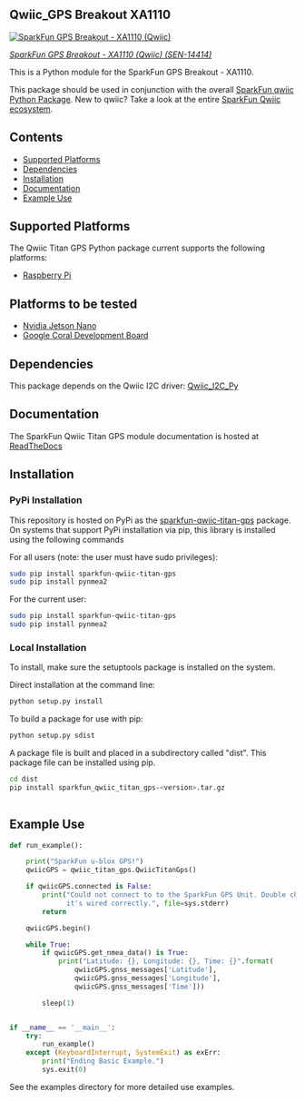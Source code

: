 Qwiic_GPS Breakout XA1110
----
[![SparkFun GPS Breakout - XA1110
(Qwiic)](https://cdn.sparkfun.com//assets/parts/1/2/3/4/0/14414-SparkFun_GPS_Breakout_-_XA1110__Qwiic_-01.jpg)](https://www.sparkfun.com/products/14414)

[*SparkFun GPS Breakout - XA1110 (Qwiic) (SEN-14414)*](https://www.sparkfun.com/products/14414)

This is a Python module for the SparkFun GPS Breakout - XA1110. 

This package should be used in conjunction with the overall [SparkFun qwiic Python Package](https://github.com/sparkfun/Qwiic_Py).  New to qwiic? Take a look at the entire [SparkFun Qwiic ecosystem](https://www.sparkfun.com/qwiic).

## Contents
* [Supported Platforms](#supported-platforms)
* [Dependencies](#dependencies)
* [Installation](#installation)
* [Documentation](#documentation)
* [Example Use](#example-use)

Supported Platforms
---
The Qwiic Titan GPS Python package current supports the following platforms:
* [Raspberry Pi](https://www.sparkfun.com/search/results?term=raspberry+pi)

Platforms to be tested
---
* [Nvidia Jetson Nano](https://www.sparkfun.com/products/15297)
* [Google Coral Development Board](https://www.sparkfun.com/products/15318)

Dependencies 
---------------
This package depends on the Qwiic I2C driver: [Qwiic_I2C_Py](https://github.com/sparkfun/Qwiic_I2C_Py)

Documentation
-------------
The SparkFun Qwiic Titan GPS module documentation is hosted at [ReadTheDocs](https://qwiic-titan-gps-py.readthedocs.io/en/latest/)

Installation
-------------

### PyPi Installation
This repository is hosted on PyPi as the [sparkfun-qwiic-titan-gps](https://pypi.org/project/sparkfun-qwiic-titan-gps/) 
package. On systems that support PyPi installation via pip, this library is installed using the following commands

For all users (note: the user must have sudo privileges):
```sh
sudo pip install sparkfun-qwiic-titan-gps
sudo pip install pynmea2
```
For the current user:

```sh
sudo pip install sparkfun-qwiic-titan-gps
sudo pip install pynmea2
```

### Local Installation
To install, make sure the setuptools package is installed on the system.

Direct installation at the command line:
```sh
python setup.py install
```

To build a package for use with pip:
```sh
python setup.py sdist
 ```
A package file is built and placed in a subdirectory called "dist". This package file can be installed using pip.
```sh
cd dist
pip install sparkfun_qwiic_titan_gps-<version>.tar.gz
  
```
Example Use
---------------

```python
def run_example():

    print("SparkFun u-blox GPS!")
    qwiicGPS = qwiic_titan_gps.QwiicTitanGps()

    if qwiicGPS.connected is False:
        print("Could not connect to to the SparkFun GPS Unit. Double check that\
              it's wired correctly.", file=sys.stderr)
        return

    qwiicGPS.begin()

    while True:
        if qwiicGPS.get_nmea_data() is True:
            print("Latitude: {}, Longitude: {}, Time: {}".format(
                qwiicGPS.gnss_messages['Latitude'],
                qwiicGPS.gnss_messages['Longitude'],
                qwiicGPS.gnss_messages['Time']))

        sleep(1)


if __name__ == '__main__':
    try:
        run_example()
    except (KeyboardInterrupt, SystemExit) as exErr:
        print("Ending Basic Example.")
        sys.exit(0)
 ```

See the examples directory for more detailed use examples.

